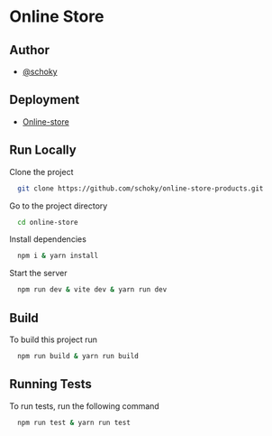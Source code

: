 # Online Store

## Author

- [@schoky](https://github.com/schoky)

## Deployment  

- [Online-store](https://products-store-schoky.netlify.app/)

## Run Locally

Clone the project

```bash
  git clone https://github.com/schoky/online-store-products.git
```

Go to the project directory

```bash
  cd online-store
```

Install dependencies

```bash
  npm i & yarn install
```

Start the server

```bash
  npm run dev & vite dev & yarn run dev
```

## Build

To build this project run

```bash
  npm run build & yarn run build
```

## Running Tests

To run tests, run the following command

```bash
  npm run test & yarn run test
```
